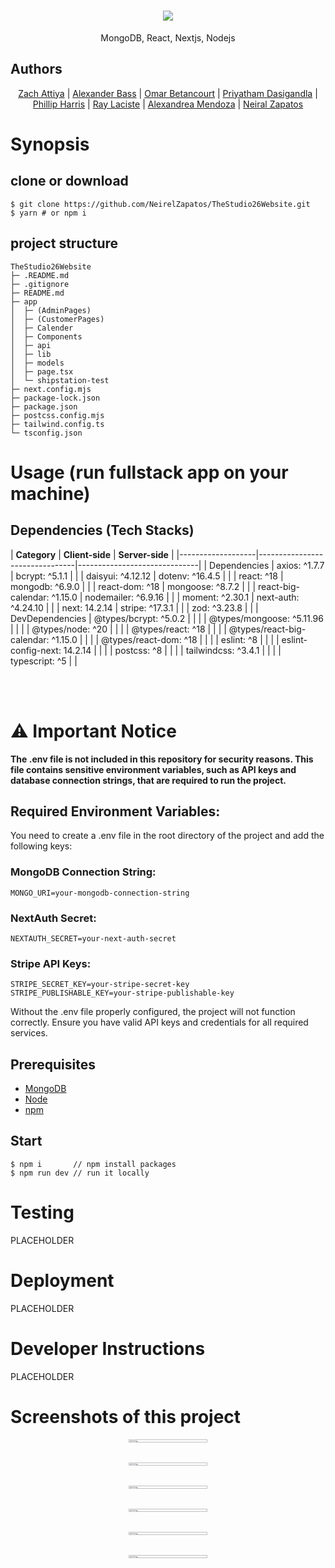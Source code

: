 <h1 align="center">
   <img src="https://tests26bucket.s3.us-east-2.amazonaws.com/Studio26LLC.png">
</h1>
<p align="center">
MongoDB, React, Nextjs, Nodejs
</p>

## Authors
<p align="center">
  <a href="https://github.com/notchrubble">Zach Attiya</a> |
  <a href="https://github.com/alexander-bass">Alexander Bass</a> |
  <a href="https://github.com/OmarBetancourtCSUS">Omar Betancourt</a> |
  <a href="https://github.com/PleaseDontAskMeAnything">Priyatham Dasigandla</a> |
  <a href="https://github.com/HKtrill">Phillip Harris</a> |
  <a href="https://github.com/RayLaciste">Ray Laciste</a> |
  <a href="https://github.com/alexmendoza99">Alexandrea Mendoza</a> |
  <a href="https://github.com/NeirelZapatos">Neiral Zapatos</a>
</p>

# Synopsis


## clone or download
```terminal
$ git clone https://github.com/NeirelZapatos/TheStudio26Website.git
$ yarn # or npm i
```

## project structure
```
TheStudio26Website
├─ .README.md
├─ .gitignore
├─ README.md
├─ app
│  ├─ (AdminPages)
│  ├─ (CustomerPages)
│  ├─ Calender
│  ├─ Components
│  ├─ api
│  ├─ lib
│  ├─ models
│  ├─ page.tsx
│  └─ shipstation-test
├─ next.config.mjs
├─ package-lock.json
├─ package.json
├─ postcss.config.mjs
├─ tailwind.config.ts
└─ tsconfig.json

```

# Usage (run fullstack app on your machine)

## Dependencies (Tech Stacks)
[comment]: <> (ADJUST THIS)
| **Category**      | **Client-side**                | **Server-side**              |
|-------------------|--------------------------------|------------------------------|
| Dependencies      | axios: ^1.7.7                 | bcrypt: ^5.1.1              |
|                   | daisyui: ^4.12.12             | dotenv: ^16.4.5             |
|                   | react: ^18                    | mongodb: ^6.9.0             |
|                   | react-dom: ^18                | mongoose: ^8.7.2            |
|                   | react-big-calendar: ^1.15.0   | nodemailer: ^6.9.16         |
|                   | moment: ^2.30.1               | next-auth: ^4.24.10         |
|                   | next: 14.2.14                 | stripe: ^17.3.1             |
|                   | zod: ^3.23.8                  |                              |
| DevDependencies   | @types/bcrypt: ^5.0.2         |                              |
|                   | @types/mongoose: ^5.11.96     |                              |
|                   | @types/node: ^20              |                              |
|                   | @types/react: ^18             |                              |
|                   | @types/react-big-calendar: ^1.15.0 |                           |
|                   | @types/react-dom: ^18         |                              |
|                   | eslint: ^8                    |                              |
|                   | eslint-config-next: 14.2.14   |                              |
|                   | postcss: ^8                   |                              |
|                   | tailwindcss: ^3.4.1           |                              |
|                   | typescript: ^5                |                              |

</br>
</br>

# ⚠️ Important Notice
<b>
   The .env file is not included in this repository for security reasons. This file contains sensitive environment variables, such as API keys and database connection strings, that are required to run the project.
</b>

## Required Environment Variables:
You need to create a .env file in the root directory of the project and add the following keys:

### MongoDB Connection String:
```terminal
MONGO_URI=your-mongodb-connection-string
```

### NextAuth Secret:
```terminal
NEXTAUTH_SECRET=your-next-auth-secret
```

### Stripe API Keys:
```terminal
STRIPE_SECRET_KEY=your-stripe-secret-key
STRIPE_PUBLISHABLE_KEY=your-stripe-publishable-key
```

Without the .env file properly configured, the project will not function correctly. Ensure you have valid API keys and credentials for all required services.

## Prerequisites
[comment]: <> (ADJUST THIS)
- [MongoDB](https://gist.github.com/nrollr/9f523ae17ecdbb50311980503409aeb3)
- [Node](https://nodejs.org/en/download/)
- [npm](https://nodejs.org/en/download/package-manager/)

## Start
```terminal
$ npm i       // npm install packages
$ npm run dev // run it locally
```

# Testing
PLACEHOLDER

# Deployment
PLACEHOLDER

# Developer Instructions
PLACEHOLDER

# Screenshots of this project

<!-- Two-Column Layout -->
<div style="display: flex; flex-wrap: wrap; gap: 16px;">
  <div style="flex: 1 1 50%; text-align: center;">
    <img src="https://tests26bucket.s3.us-east-2.amazonaws.com/README/ERD-Studio26LLC.png" alt="ERD" style="width: 50%;">
  </div>
  <div style="flex: 1 1 50%; text-align: center;">
    <img src="https://tests26bucket.s3.us-east-2.amazonaws.com/README/HomePage-Studio26LLC.png" alt="Home page" style="width: 50%;">
  </div>
  <div style="flex: 1 1 50%; text-align: center;">
    <img src="https://tests26bucket.s3.us-east-2.amazonaws.com/README/LabSessions-Studio26LLC.png" alt="Lab Page" style="width: 50%;">
  </div>
  <div style="flex: 1 1 50%; text-align: center;">
    <img src="https://tests26bucket.s3.us-east-2.amazonaws.com/README/StorePage-Studio26LLC.png" alt="Store Page" style="width: 50%;">
  </div>
  <div style="flex: 1 1 50%; text-align: center;">
    <img src="https://tests26bucket.s3.us-east-2.amazonaws.com/README/Calendar-Studio26LLC.png" alt="Calendar" style="width: 50%;">
  </div>
  <div style="flex: 1 1 50%; text-align: center;">
    <img src="https://tests26bucket.s3.us-east-2.amazonaws.com/README/Checkout-Studio26LLC.png" alt="Checkout" style="width: 50%;">
  </div>
</div>
